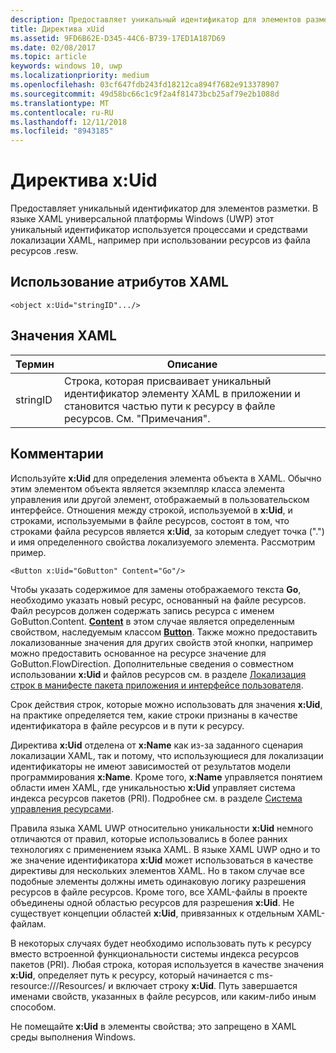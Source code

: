 ```yaml
---
description: Предоставляет уникальный идентификатор для элементов разметки. В языке XAML универсальной платформы Windows (UWP) этот уникальный идентификатор используется процессами и средствами локализации XAML, например при использовании ресурсов из файла ресурсов .resw.
title: Директива xUid
ms.assetid: 9FD6B62E-D345-44C6-B739-17ED1A187D69
ms.date: 02/08/2017
ms.topic: article
keywords: windows 10, uwp
ms.localizationpriority: medium
ms.openlocfilehash: 03cf647fdb243fd18212ca894f7682e913378907
ms.sourcegitcommit: 49d58bc66c1c9f2a4f81473bcb25af79e2b1088d
ms.translationtype: MT
ms.contentlocale: ru-RU
ms.lasthandoff: 12/11/2018
ms.locfileid: "8943185"
---
```

# <a name="xuid-directive"></a>Директива x:Uid


Предоставляет уникальный идентификатор для элементов разметки. В языке XAML универсальной платформы Windows (UWP) этот уникальный идентификатор используется процессами и средствами локализации XAML, например при использовании ресурсов из файла ресурсов .resw.

## <a name="xaml-attribute-usage"></a>Использование атрибутов XAML

``` syntax
<object x:Uid="stringID".../>
```

## <a name="xaml-values"></a>Значения XAML

| Термин | Описание |
|------|-------------|
| stringID | Строка, которая присваивает уникальный идентификатор элементу XAML в приложении и становится частью пути к ресурсу в файле ресурсов. См. "Примечания".| 

## <a name="remarks"></a>Комментарии

Используйте **x:Uid** для определения элемента объекта в XAML. Обычно этим элементом объекта является экземпляр класса элемента управления или другой элемент, отображаемый в пользовательском интерфейсе. Отношения между строкой, используемой в **x:Uid**, и строками, используемыми в файле ресурсов, состоят в том, что строками файла ресурсов является **x:Uid**, за которым следует точка (".") и имя определенного свойства локализуемого элемента. Рассмотрим пример.

``` syntax
<Button x:Uid="GoButton" Content="Go"/>
```

Чтобы указать содержимое для замены отображаемого текста **Go**, необходимо указать новый ресурс, основанный на файле ресурсов. Файл ресурсов должен содержать запись ресурса с именем GoButton.Content. [**Content**](/uwp/api/windows.ui.xaml.controls.contentcontrol.content) в этом случае является определенным свойством, наследуемым классом [**Button**](/uwp/api/windows.ui.xaml.controls.button). Также можно предоставить локализованные значения для других свойств этой кнопки, например можно предоставить основанное на ресурсе значение для GoButton.FlowDirection. Дополнительные сведения о совместном использовании **x:Uid** и файлов ресурсов см. в разделе [Локализация строк в манифесте пакета приложения и интерфейсе пользователя](../app-resources/localize-strings-ui-manifest.md).

Срок действия строк, которые можно использовать для значения **x:Uid**, на практике определяется тем, какие строки признаны в качестве идентификатора в файле ресурсов и в пути к ресурсу.

Директива **x:Uid** отделена от **x:Name** как из-за заданного сценария локализации XAML, так и потому, что использующиеся для локализации идентификаторы не имеют зависимостей от результатов модели программирования **x:Name**. Кроме того, **x:Name** управляется понятием области имен XAML, где уникальностью **x:Uid** управляет система индекса ресурсов пакетов (PRI). Подробнее см. в разделе [Система управления ресурсами](../app-resources/resource-management-system.md).

Правила языка XAML UWP относительно уникальности **x:Uid** немного отличаются от правил, которые использовались в более ранних технологиях с применением языка XAML. В языке XAML UWP одно и то же значение идентификатора **x:Uid** может использоваться в качестве директивы для нескольких элементов XAML. Но в таком случае все подобные элементы должны иметь одинаковую логику разрешения ресурсов в файле ресурсов. Кроме того, все XAML-файлы в проекте объединены одной областью ресурсов для разрешения **x:Uid**. Не существует концепции областей **x:Uid**, привязанных к отдельным XAML-файлам.

В некоторых случаях будет необходимо использовать путь к ресурсу вместо встроенной функциональности системы индекса ресурсов пакетов (PRI). Любая строка, которая используется в качестве значения **x:Uid**, определяет путь к ресурсу, который начинается с ms-resource:///Resources/ и включает строку **x:Uid**. Путь завершается именами свойств, указанных в файле ресурсов, или каким-либо иным способом.

Не помещайте **x:Uid** в элементы свойства; это запрещено в XAML среды выполнения Windows.


